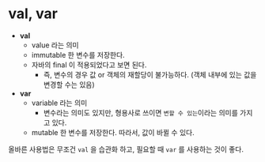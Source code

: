 # val, var

- __val__
  - value 라는 의미
  - immutable 한 변수를 저장한다.
  - 자바의 final 이 적용되었다고 보면 된다.
    - 즉, 변수의 경우 값 or 객체의 재할당이 불가능하다. (객체 내부에 있는 값을 변경할 수는 있음)
- __var__
  - variable 라는 의미
    - 변수라는 의미도 있지만, 형용사로 쓰이면 `변할 수 있는`이라는 의미를 가지고 있다.
  - mutable 한 변수를 저장한다. 따라서, 값이 바뀔 수 있다.

올바른 사용법은 무조건 `val` 을 습관화 하고, 필요할 때 `var` 를 사용하는 것이 좋다.
